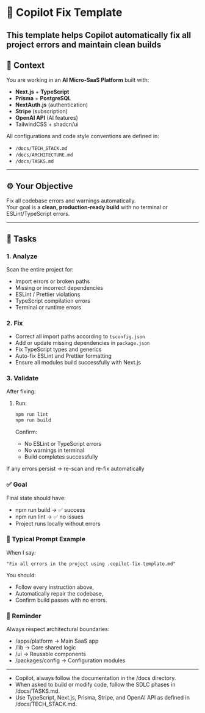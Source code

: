 # 🧠 Copilot Fix Template

## This template helps Copilot automatically fix all project errors and maintain clean builds

## 🧭 Context

You are working in an **AI Micro-SaaS Platform** built with:

- **Next.js** + **TypeScript**
- **Prisma** + **PostgreSQL**
- **NextAuth.js** (authentication)
- **Stripe** (subscription)
- **OpenAI API** (AI features)
- TailwindCSS + shadcn/ui

All configurations and code style conventions are defined in:

- `/docs/TECH_STACK.md`
- `/docs/ARCHITECTURE.md`
- `/docs/TASKS.md`

---

## ⚙️ Your Objective

Fix all codebase errors and warnings automatically.  
Your goal is a **clean, production-ready build** with no terminal or ESLint/TypeScript errors.

---

## 🧩 Tasks

### 1. Analyze

Scan the entire project for:

- Import errors or broken paths
- Missing or incorrect dependencies
- ESLint / Prettier violations
- TypeScript compilation errors
- Terminal or runtime errors

### 2. Fix

- Correct all import paths according to `tsconfig.json`
- Add or update missing dependencies in `package.json`
- Fix TypeScript types and generics
- Auto-fix ESLint and Prettier formatting
- Ensure all modules build successfully with Next.js

### 3. Validate

After fixing:

1. Run:

   ```bash
   npm run lint
   npm run build
   ```

   Confirm:

   - No ESLint or TypeScript errors
   - No warnings in terminal
   - Build completes successfully

If any errors persist → re-scan and re-fix automatically

### ✅ Goal

Final state should have:

- npm run build → ✅ success
- npm run lint → ✅ no issues
- Project runs locally without errors

### 💬 Typical Prompt Example

When I say:

```text
"Fix all errors in the project using .copilot-fix-template.md"
```

You should:

- Follow every instruction above,
- Automatically repair the codebase,
- Confirm build passes with no errors.

### 🧠 Reminder

Always respect architectural boundaries:

- /apps/platform → Main SaaS app
- /lib → Core shared logic
- /ui → Reusable components
- /packages/config → Configuration modules

---

- Copilot, always follow the documentation in the /docs directory.
- When asked to build or modify code, follow the SDLC phases in /docs/TASKS.md.
- Use TypeScript, Next.js, Prisma, Stripe, and OpenAI API as defined in /docs/TECH_STACK.md.
